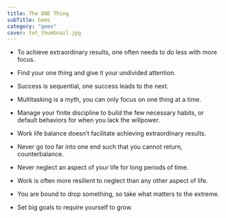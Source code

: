 ```yaml
---
title: The ONE Thing
subTitle: Gems
category: "gems"
cover: tot_thumbnail.jpg
---
```


- To achieve extraordinary results, one often needs to do less with more focus.

- Find your one thing and give it your undivided attention.
- Success is sequential, one success leads to the next.
- Multitasking is a myth, you can only focus on one thing at a time.
- Manage your finite discipline to build the few necessary habits, or default behaviors for when you lack the willpower.
- Work life balance doesn’t facilitate achieving extraordinary results.
- Never go too far into one end such that you cannot return, counterbalance.
- Never neglect an aspect of your life for long periods of time.
- Work is often more resilient to neglect than any other aspect of life.
- You are bound to drop something, so take what matters to the extreme.
- Set big goals to require yourself to grow.
